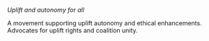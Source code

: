 *Uplift and autonomy for all*

A movement supporting uplift autonomy and ethical enhancements.
Advocates for uplift rights and coalition unity.